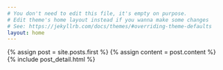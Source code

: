 ```yaml
---
# You don't need to edit this file, it's empty on purpose.
# Edit theme's home layout instead if you wanna make some changes
# See: https://jekyllrb.com/docs/themes/#overriding-theme-defaults
layout: home
---
```


<div class="blog-index">  
  {% assign post = site.posts.first %}
  {% assign content = post.content %}
  {% include post_detail.html %}
</div>
